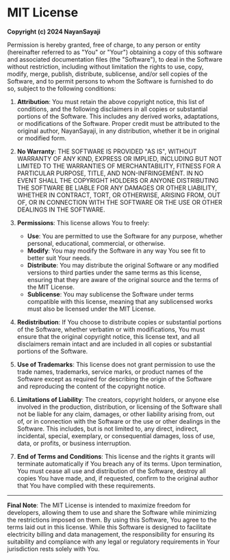 # MIT License

**Copyright (c) 2024 NayanSayaji**

Permission is hereby granted, free of charge, to any person or entity (hereinafter referred to as "You" or "Your") obtaining a copy of this software and associated documentation files (the "Software"), to deal in the Software without restriction, including without limitation the rights to use, copy, modify, merge, publish, distribute, sublicense, and/or sell copies of the Software, and to permit persons to whom the Software is furnished to do so, subject to the following conditions:

1. **Attribution**: You must retain the above copyright notice, this list of conditions, and the following disclaimers in all copies or substantial portions of the Software. This includes any derived works, adaptations, or modifications of the Software. Proper credit must be attributed to the original author, NayanSayaji, in any distribution, whether it be in original or modified form.

2. **No Warranty**: THE SOFTWARE IS PROVIDED "AS IS", WITHOUT WARRANTY OF ANY KIND, EXPRESS OR IMPLIED, INCLUDING BUT NOT LIMITED TO THE WARRANTIES OF MERCHANTABILITY, FITNESS FOR A PARTICULAR PURPOSE, TITLE, AND NON-INFRINGEMENT. IN NO EVENT SHALL THE COPYRIGHT HOLDERS OR ANYONE DISTRIBUTING THE SOFTWARE BE LIABLE FOR ANY DAMAGES OR OTHER LIABILITY, WHETHER IN CONTRACT, TORT, OR OTHERWISE, ARISING FROM, OUT OF, OR IN CONNECTION WITH THE SOFTWARE OR THE USE OR OTHER DEALINGS IN THE SOFTWARE.

3. **Permissions**: This license allows You to freely:
    - **Use**: You are permitted to use the Software for any purpose, whether personal, educational, commercial, or otherwise.
    - **Modify**: You may modify the Software in any way You see fit to better suit Your needs.
    - **Distribute**: You may distribute the original Software or any modified versions to third parties under the same terms as this license, ensuring that they are aware of the original source and the terms of the MIT License.
    - **Sublicense**: You may sublicense the Software under terms compatible with this license, meaning that any sublicensed works must also be licensed under the MIT License.

4. **Redistribution**: If You choose to distribute copies or substantial portions of the Software, whether verbatim or with modifications, You must ensure that the original copyright notice, this license text, and all disclaimers remain intact and are included in all copies or substantial portions of the Software.

5. **Use of Trademarks**: This license does not grant permission to use the trade names, trademarks, service marks, or product names of the Software except as required for describing the origin of the Software and reproducing the content of the copyright notice.

6. **Limitations of Liability**: The creators, copyright holders, or anyone else involved in the production, distribution, or licensing of the Software shall not be liable for any claim, damages, or other liability arising from, out of, or in connection with the Software or the use or other dealings in the Software. This includes, but is not limited to, any direct, indirect, incidental, special, exemplary, or consequential damages, loss of use, data, or profits, or business interruption.

7. **End of Terms and Conditions**: This license and the rights it grants will terminate automatically if You breach any of its terms. Upon termination, You must cease all use and distribution of the Software, destroy all copies You have made, and, if requested, confirm to the original author that You have complied with these requirements.

---

**Final Note**: The MIT License is intended to maximize freedom for developers, allowing them to use and share the Software while minimizing the restrictions imposed on them. By using this Software, You agree to the terms laid out in this license. While this Software is designed to facilitate electricity billing and data management, the responsibility for ensuring its suitability and compliance with any legal or regulatory requirements in Your jurisdiction rests solely with You.
